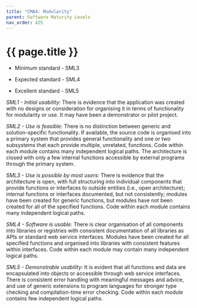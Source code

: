 ```yaml
---
title: "CMA4: Modularity"
parent: Software Maturity Levels
nav_order: 425
---
```


# {{ page.title }}

- Minimum standard - SML3

- Expected standard - SML4

- Excellent standard - SML5

*SML1 - Initial usability:* There is evidence that the application was
created with no designs or consideration for organising it in
terms of functionality for modularity or use.
It may have been a demonstrator or pilot project.

*SML2 - Use is feasible:* There is no distinction between generic and
solution-specific functionality. If available, the source code is organised into a
primary system that provides general functionality and one or two
subsystems that each provide multiple, unrelated, functions.
Code within each module contains many independent logical paths.
The architecture is closed with only a few internal functions accessible by external
programs through the primary system.

*SML3 - Use is possible by most users:* There is evidence that the
architecture is open, with full structuring into individual components
that provide functions or interfaces to outside entities (i.e., open
architecture); internal functions or interfaces documented, but not
consistently; modules have been created for generic functions, but
modules have not been created for all of the specified functions.
Code within each module contains many independent logical paths.

*SML4 - Software is usable:* There is clear organisation of all
components into libraries or registries with consistent
documentation of all libraries as APIs or standard web service
interfaces. Modules have been created for all specified functions and
organised into libraries with consistent features within interfaces.
Code within each module may contain many independent logical paths.

*SML5 - Demonstrable usability:* It is evident that all functions and
data are encapsulated into objects or accessible through web service
interfaces. There is consistent error handling with meaningful messages
and advice, and use of generic extensions to program languages for
stronger type checking and compilation-time error checking.
Code within each module contains few independent logical paths.
